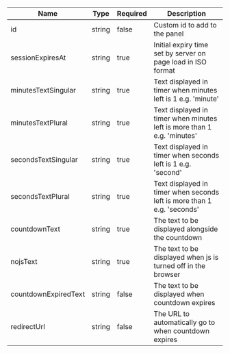 | Name                 | Type   | Required | Description                                                             |
| -------------------- | ------ | -------- | ----------------------------------------------------------------------- |
| id                   | string | false    | Custom id to add to the panel                                           |
| sessionExpiresAt     | string | true     | Initial expiry time set by server on page load in ISO format            |
| minutesTextSingular  | string | true     | Text displayed in timer when minutes left is 1 e.g. 'minute'            |
| minutesTextPlural    | string | true     | Text displayed in timer when minutes left is more than 1 e.g. 'minutes' |
| secondsTextSingular  | string | true     | Text displayed in timer when seconds left is 1 e.g. 'second'            |
| secondsTextPlural    | string | true     | Text displayed in timer when seconds left is more than 1 e.g. 'seconds' |
| countdownText        | string | true     | The text to be displayed alongside the countdown                        |
| nojsText             | string | true     | The text to be displayed when js is turned off in the browser           |
| countdownExpiredText | string | false    | The text to be displayed when countdown expires                         |
| redirectUrl          | string | false    | The URL to automatically go to when countdown expires                   |
